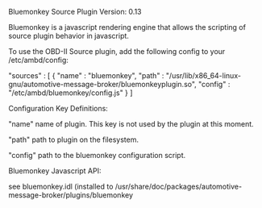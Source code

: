 Bluemonkey Source Plugin
Version: 0.13

Bluemonkey is a javascript rendering engine that allows the scripting of source plugin behavior in javascript.

To use the OBD-II Source plugin, add the following config to your /etc/ambd/config:


"sources" :
	[
		{
			"name" : "bluemonkey",
			"path" : "/usr/lib/x86_64-linux-gnu/automotive-message-broker/bluemonkeyplugin.so",
			"config" : "/etc/ambd/bluemonkey/config.js"
		}
	]

Configuration Key Definitions:

"name"
name of plugin.  This key is not used by the plugin at this moment.

"path"
path to plugin on the filesystem.

"config"
path to the bluemonkey configuration script.

Bluemonkey Javascript API:

see bluemonkey.idl (installed to /usr/share/doc/packages/automotive-message-broker/plugins/bluemonkey

